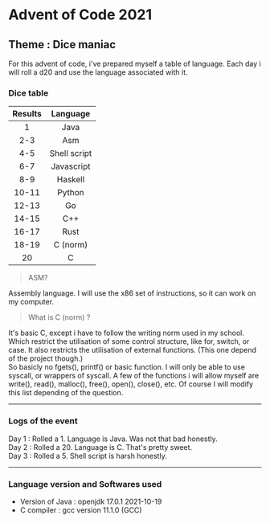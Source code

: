 # Advent of Code 2021
## Theme : Dice maniac

For this advent of code, i've prepared myself a table of language.
Each day i will roll a d20 and use the language associated with it.

### Dice table

| Results | Language     |
|:-------:|:------------:|
|    1    | Java         |
|   2-3   | Asm          |
|   4-5   | Shell script |
|   6-7   | Javascript   |
|   8-9   | Haskell      |
|  10-11  | Python       |
|  12-13  | Go           |
|  14-15  | C++          |
|  16-17  | Rust         |
|  18-19  | C (norm)     |
|    20   | C            |

> ASM?

Assembly language. I will use the x86 set of instructions, so it can work on my computer.

> What is C (norm) ?

It's basic C, except i have to follow the writing norm used in my school.
Which restrict the utilisation of some control structure, like for, switch, or case. It also restricts the utilisation of external functions. (This one depend of the project though.)  
So basicly no fgets(), printf() or basic function. I will only be able to use syscall, or wrappers of syscall.
A few of the functions i will allow myself are write(), read(), malloc(), free(), open(), close(), etc.
Of course I will modify this list depending of the question.

---

### Logs of the event

Day 1 : Rolled a 1. Language is Java. Was not that bad honestly.  
Day 2 : Rolled a 20. Language is C. That's pretty sweet.  
Day 3 : Rolled a 5. Shell script is harsh honestly.  

---

### Language version and Softwares used

- Version of Java : openjdk 17.0.1 2021-10-19
- C compiler : gcc version 11.1.0 (GCC)